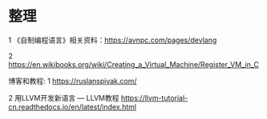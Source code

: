 
# 整理

 1 《自制编程语言》相关资料：https://avnpc.com/pages/devlang
    
 2 https://en.wikibooks.org/wiki/Creating_a_Virtual_Machine/Register_VM_in_C  
 
 
 博客和教程: 
 1 https://ruslanspivak.com/
     
 2 用LLVM开发新语言 — LLVM教程 https://llvm-tutorial-cn.readthedocs.io/en/latest/index.html
 


